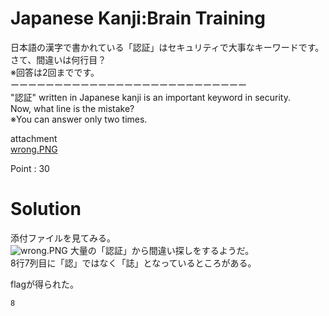 # Japanese Kanji:Brain Training

日本語の漢字で書かれている「認証」はセキュリティで大事なキーワードです。\
さて、間違いは何行目？\
※回答は2回までです。\
ーーーーーーーーーーーーーーーーーーーーーーーーーーー\
"認証" written in Japanese kanji is an important keyword in security.\
Now, what line is the mistake?\
※You can answer only two times.

attachment\
[wrong.PNG](https://github.com/colza12/private_ctf_writeup/blob/main/Japan-UkraineCTF/Brain%20Training/Japanese%20Kanji/wrong.PNG)

Point : 30

# Solution
添付ファイルを見てみる。\
![wrong.PNG](https://github.com/colza12/private_ctf_writeup/blob/main/Japan-UkraineCTF/Brain%20Training/Japanese%20Kanji/wrong.PNG)
大量の「認証」から間違い探しをするようだ。\
8行7列目に「認」ではなく「誌」となっているところがある。

flagが得られた。

`8`
